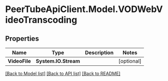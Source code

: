 # PeerTubeApiClient.Model.VODWebVideoTranscoding

## Properties

Name | Type | Description | Notes
------------ | ------------- | ------------- | -------------
**VideoFile** | **System.IO.Stream** |  | [optional] 

[[Back to Model list]](../README.md#documentation-for-models) [[Back to API list]](../README.md#documentation-for-api-endpoints) [[Back to README]](../README.md)

